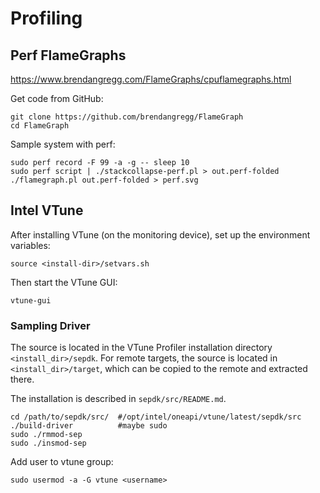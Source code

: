 # Profiling

## Perf FlameGraphs
https://www.brendangregg.com/FlameGraphs/cpuflamegraphs.html

Get code from GitHub:
```
git clone https://github.com/brendangregg/FlameGraph
cd FlameGraph
```

Sample system with perf:
```
sudo perf record -F 99 -a -g -- sleep 10
sudo perf script | ./stackcollapse-perf.pl > out.perf-folded
./flamegraph.pl out.perf-folded > perf.svg
```

## Intel VTune

After installing VTune (on the monitoring device), set up the environment variables:
```
source <install-dir>/setvars.sh
```

Then start the VTune GUI:
```
vtune-gui
```

### Sampling Driver

The source is located in the VTune Profiler installation directory `<install_dir>/sepdk`. For remote targets, the source is located in `<install_dir>/target`, which can be copied to the remote and extracted there.

The installation is described in `sepdk/src/README.md`.

```shell
cd /path/to/sepdk/src/  #/opt/intel/oneapi/vtune/latest/sepdk/src
./build-driver          #maybe sudo 
sudo ./rmmod-sep
sudo ./insmod-sep
```

Add user to vtune group:
```
sudo usermod -a -G vtune <username>
```